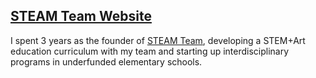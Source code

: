 ## [STEAM Team Website](https://steamteamorg.weebly.com)

I spent 3 years as the founder of [STEAM Team](http://steamteamorg.weebly.com/), developing a STEM+Art education curriculum with my team and starting up interdisciplinary programs in underfunded elementary schools.

<!-- Insert media here when I get the JS gallery function working. -->